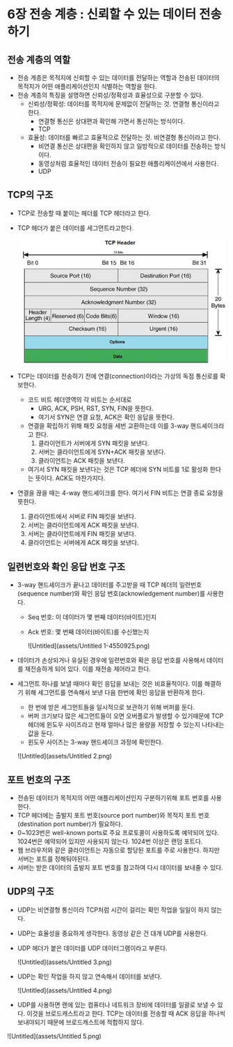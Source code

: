 # 6장 전송 계층 : 신뢰할 수 있는 데이터 전송하기

## 전송 계층의 역할

- 전송 계층은 목적지에 신뢰할 수 있는 데이터를 전달하는 역할과 전송된 데이터의 목적지가 어떤 애플리케이션인지 식별하는 역할을 한다.
- 전송 계층의 특징을 설명하면 신뢰성/정확성과 효율성으로 구분할 수 있다.
    - 신뢰성/정확성: 데이터를 목적지에 문제없이 전달하는 것. 연결형 통신이라고 한다.
        - 연결형 통신은 상대편과 확인해 가면서 통신하는 방식이다.
        - TCP
    - 효율성: 데이터를 빠르고 효율적으로 전달하는 것. 비연결형 통신이라고 한다.
        - 비연결 통신은 상대편을 확인하지 않고 일방적으로 데이터를 전송하는 방식이다.
        - 동영상처럼 효율적인 데이터 전송이 필요한 애플리케이션에서 사용한다.
        - UDP

## TCP의 구조

- TCP로 전송할 때 붙이는 헤더를 TCP 헤더라고 한다.
- TCP 헤더가 붙은 데이터를 세그먼트라고한다.
  
    ![Untitled](assets/Untitled-4550921.png)
    
- TCP는 데이터를 전송하기 전에 연결(connection)이라는 가상의 독점 통신로를 확보한다.
    - 코드 비트 헤더영역의 각 비트는 순서대로
        - URG, ACK, PSH, RST, SYN, FIN을 뜻한다.
        - 여기서 SYN은 연결 요청, ACK은 확인 응답을 뜻한다.
    - 연결을 확립하기 위해 패킷 요청을 세번 교환하는데 이를 3-way 핸드셰이크라고 한다.
        1. 클라이언트가 서버에게 SYN 패킷을 보낸다.
        2. 서버는 클라이언트에게 SYN+ACK 패킷을 보낸다.
        3. 클라이언트는 ACK 패킷을 보낸다.
    - 여기서 SYN 패킷을 보낸다는 것은 TCP 헤더에 SYN 비트를 1로 활성화 한다는 뜻이다. ACK도 마찬가지다.
- 연결을 끊을 때는 4-way 핸드셰이크를 한다. 여기서 FIN 비트는 연결 종료 요청을 뜻한다.
    1. 클라이언트에서 서버로 FIN 패킷을 보낸다.
    2. 서버는 클라이언트에게 ACK 패킷을 보낸다.
    3. 서버는 클라이언트에게 FIN 패킷을 보낸다.
    4. 클라이언트는 서버에게 ACK 패킷을 보낸다.

## 일련번호와 확인 응답 번호 구조

- 3-way 핸드셰이크가 끝나고 데이터를 주고받을 때 TCP 헤더의 일련번호(sequence number)와 확인 응답 번호(acknowledgement number)를 사용한다.
    - Seq 번호: 이 데이터가 몇 번째 데이터(바이트)인지
    - Ack 번호: 몇 번째 데이터(바이트)를 수신했는지
      
        ![Untitled](assets/Untitled 1-4550925.png)
    
- 데이터가 손상되거나 유실된 경우에 일련번호와 확은 응답 번호를 사용해서 데이터를 재전송하게 되어 있다. 이를 재전송 제어라고 한다.
- 세그먼트 하나를 보낼 때마다 확인 응답을 보내는 것은 비효율적이다. 이를 해결하기 위해 세그먼트를 연속해서 보낸 다음 한번에 확인 응답을 반환하게 한다.
    - 한 번에 받은 세그먼트들을 일시적으로 보관하기 위해 버퍼를 둔다.
    - 버퍼 크기보다 많은 세그먼트들이 오면 오버플로가 발생할 수 있기때문에 TCP 헤더에 윈도우 사이즈라고 현재 얼마나 많은 용량을 저장할 수 있는지 나타내는 값을 둔다.
    - 윈도우 사이즈는 3-way 핸드셰이크 과정에 확인한다.
    
    ![Untitled](assets/Untitled 2.png)
    

## 포트 번호의 구조

- 전송된 데이터가 목적지의 어떤 애플리케이션인지 구분하기위해 포트 번호를 사용한다.
- TCP 헤더에는 출발지 포트 번호(source port number)와 목적지 포트 번호(destination port number)가 필요하다.
- 0~1023번은 well-known ports로 주요 프로토콜이 사용하도록 예약되어 있다. 1024번은 예약되어 있지만 사용되지 않는다. 1024번 이상은 랜덤 포트다.
- 웹 브라우저와 같은 클라이언트는 자동으로 할당된 포트를 주로 사용한다. 하지만 서버는 포트를 정해둬야된다.
- 서버는 받은 데이터의 출발지 포트 번호를 참고하여 다시 데이터를 보내줄 수 있다.

## UDP의 구조

- UDP는 비연결형 통신이라 TCP처럼 시간이 걸리는 확인 작업을 일일이 하지 않는다.
- UDP는 효율성을 중요하게 생각한다. 동영상 같은 건 대개 UDP를 사용한다.
- UDP 헤더가 붙은 데이터를 UDP 데이터그램이라고 부른다.
  
    ![Untitled](assets/Untitled 3.png)
    
- UDP는 확인 작업을 하지 않고 연속해서 데이터를 보낸다.
  
    ![Untitled](assets/Untitled 4.png)
    
- UDP를 사용하면 랜에 있는 컴퓨터나 네트워크 장비에 데이터를 일괄로 보낼 수 있다. 이것을 브로드캐스트라고 한다. TCP는 데이터를 전송할 때 ACK 응답을 하나씩 보내야되기 때문에 브로드캐스트에 적합하지 않다.

![Untitled](assets/Untitled 5.png)